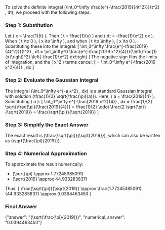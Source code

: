 

To solve the definite integral \(\int_0^\infty \frac{e^{-\frac{2019}{4t^2}}}{t^2} \, dt\), we proceed with the following steps:

### Step 1: Substitution
Let \( x = \frac{1}{t} \). Then \( t = \frac{1}{x} \) and \( dt = -\frac{1}{x^2} dx \). When \( t \to 0 \), \( x \to \infty \), and when \( t \to \infty \), \( x \to 0 \). Substituting these into the integral:
\[
\int_0^\infty \frac{e^{-\frac{2019}{4t^2}}}{t^2} \, dt = \int_\infty^0 \frac{e^{-\frac{2019 x^2}{4}}}{\left(\frac{1}{x}\right)^2} \left(-\frac{1}{x^2} dx\right)
\]
The negative sign flips the limits of integration, and the \( x^2 \) terms cancel:
\[
= \int_0^\infty e^{-\frac{2019 x^2}{4}} \, dx
\]

### Step 2: Evaluate the Gaussian Integral
The integral \(\int_0^\infty e^{-a x^2} \, dx\) is a standard Gaussian integral with solution \(\frac{1}{2} \sqrt{\frac{\pi}{a}}\). Here, \( a = \frac{2019}{4} \). Substituting \( a \):
\[
\int_0^\infty e^{-\frac{2019 x^2}{4}} \, dx = \frac{1}{2} \sqrt{\frac{\pi}{\frac{2019}{4}}} = \frac{1}{2} \cdot \frac{2 \sqrt{\pi}}{\sqrt{2019}} = \frac{\sqrt{\pi}}{\sqrt{2019}}
\]

### Step 3: Simplify the Exact Answer
The exact result is \(\frac{\sqrt{\pi}}{\sqrt{2019}}\), which can also be written as \(\sqrt{\frac{\pi}{2019}}\).

### Step 4: Numerical Approximation
To approximate the result numerically:
- \(\sqrt{\pi} \approx 1.77245385091\)
- \(\sqrt{2019} \approx 44.933283837\)

Thus:
\[
\frac{\sqrt{\pi}}{\sqrt{2019}} \approx \frac{1.77245385091}{44.933283837} \approx 0.0394463450
\]

### Final Answer
{"answer": "\(\sqrt{\frac{\pi}{2019}}\)", "numerical_answer": "0.0394463450"}